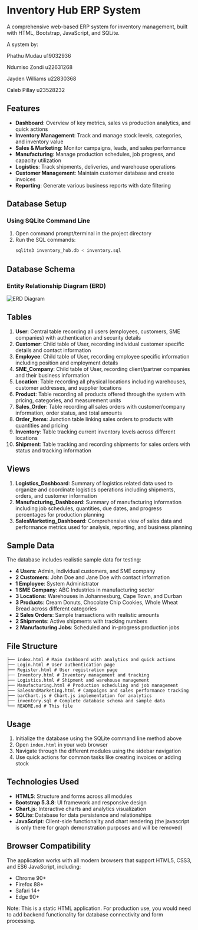 



# Inventory Hub ERP System

A comprehensive web-based ERP system for inventory management, built with HTML, Bootstrap, JavaScript, and SQLite. 

A system by:

Phathu Mudau u19032936

Ndumiso Zondi u22631268

Jayden Williams u22830368 

Caleb Pillay u23528232

## Features

- **Dashboard**: Overview of key metrics, sales vs production analytics, and quick actions
- **Inventory Management**: Track and manage stock levels, categories, and inventory value
- **Sales & Marketing**: Monitor campaigns, leads, and sales performance
- **Manufacturing**: Manage production schedules, job progress, and capacity utilization
- **Logistics**: Track shipments, deliveries, and warehouse operations
- **Customer Management**: Maintain customer database and create invoices
- **Reporting**: Generate various business reports with date filtering

## Database Setup

### Using SQLite Command Line

1. Open command prompt/terminal in the project directory
2. Run the SQL commands:
   ```bash
   sqlite3 inventory_hub.db < inventory.sql
   
## Database Schema

### Entity Relationship Diagram (ERD)

![ERD Diagram](Pictures/ERD.jpeg)



## Tables

1. **User**: Central table recording all users (employees, customers, SME companies) with authentication and security details
2. **Customer**: Child table of User, recording individual customer specific details and contact information
3. **Employee**: Child table of User, recording employee specific information including position and employment details
4. **SME_Company**: Child table of User, recording client/partner companies and their business information
5. **Location**: Table recording all physical locations including warehouses, customer addresses, and supplier locations
6. **Product**: Table recording all products offered through the system with pricing, categories, and measurement units
7. **Sales_Order**: Table recording all sales orders with customer/company information, order status, and total amounts
8. **Order_Items**: Junction table linking sales orders to products with quantities and pricing
9. **Inventory**: Table tracking current inventory levels across different locations
10. **Shipment**: Table tracking and recording shipments for sales orders with status and tracking information


## Views

1. **Logistics_Dashboard**: Summary of logistics related data used to organize and coordinate logistics operations including shipments, orders, and customer information
2. **Manufacturing_Dashboard**: Summary of manufacturing information including job schedules, quantities, due dates, and progress percentages for production planning
3. **SalesMarketing_Dashboard**: Comprehensive view of sales data and performance metrics used for analysis, reporting, and business planning

## Sample Data

The database includes realistic sample data for testing:

- **4 Users**: Admin, individual customers, and SME company
- **2 Customers**: John Doe and Jane Doe with contact information
- **1 Employee**: System Administrator
- **1 SME Company**: ABC Industries in manufacturing sector
- **3 Locations**: Warehouses in Johannesburg, Cape Town, and Durban
- **3 Products**: Cream Donuts, Chocolate Chip Cookies, Whole Wheat Bread across different categories
- **2 Sales Orders**: Sample transactions with realistic amounts
- **2 Shipments**: Active shipments with tracking numbers
- **2 Manufacturing Jobs**: Scheduled and in-progress production jobs

## File Structure

```
├── index.html # Main dashboard with analytics and quick actions
├── Login.html # User authentication page
├── Register.html # User registration page
├── Inventory.html # Inventory management and tracking
├── Logistics.html # Shipment and warehouse management
├── Manufacturing.html # Production scheduling and job management
├── SalesAndMarketing.html # Campaigns and sales performance tracking
├── barChart.js # Chart.js implementation for analytics
├── inventory.sql # Complete database schema and sample data
└── README.md # This file
```


## Usage

1. Initialize the database using the SQLite command line method above
2. Open `index.html` in your web browser
3. Navigate through the different modules using the sidebar navigation
4. Use quick actions for common tasks like creating invoices or adding stock

## Technologies Used

- **HTML5**: Structure and forms across all modules
- **Bootstrap 5.3.8**: UI framework and responsive design
- **Chart.js**: Interactive charts and analytics visualization
- **SQLite**: Database for data persistence and relationships
- **JavaScript**: Client-side functionality and chart rendering (the javascript is only there for graph demonstration purposes and will be removed)

## Browser Compatibility

The application works with all modern browsers that support HTML5, CSS3, and ES6 JavaScript, including:

- Chrome 90+
- Firefox 88+
- Safari 14+
- Edge 90+

Note: This is a static HTML application. For production use, you would need to add backend functionality for database connectivity and form processing.
